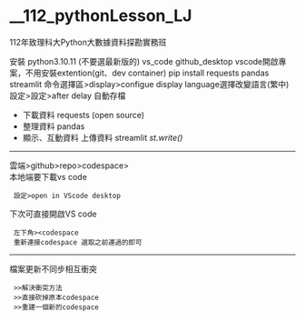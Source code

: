 # **__112_pythonLesson_LJ**
112年致理科大Python大數據資料探勘實務班

安裝 python3.10.11 (不要選最新版的)
     vs_code
     github_desktop
vscode開啟專案，不用安裝extention(git、dev container)
    pip install requests pandas streamlit
命令選擇區>display>configue display language選擇改變語言(繁中)
設定>設定>after delay 自動存檔

- 下載資料 requests (open source)
- 整理資料 pandas
- 顯示、互動資料
     上傳資料 streamlit
          *st.write()* 
---
雲端>github>repo>codespace> \
本地端要下載vs code 

     設定>open in VScode desktop

下次可直接開啟VS code

     左下角><codespace
     重新連接codespace 選取之前連過的即可
---
檔案更新不同步相互衝突

     >>解決衝突方法
     >>直接砍掉原本codespace
     >>重建一個新的codespace
     